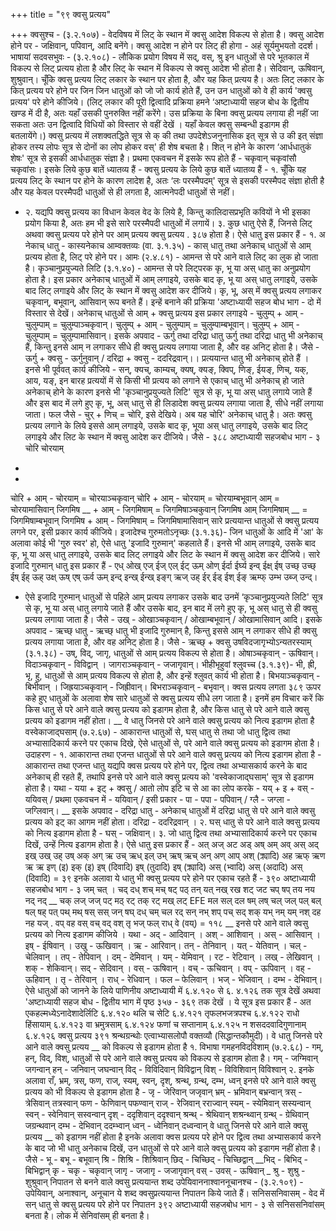+++
title = "९९ क्वसु प्रत्यय"

+++
क्वसुश्च - (३.२.१०७) - वेदविषय में लिट् के स्थान में क्वसु आदेश विकल्प से होता है। क्वसु आदेश होने पर - जक्षिवान्, पपिवान्, आदि बनेंगे।
क्वसु आदेश न होने पर लिट् ही होगा - अहं सूर्यमुभयतो ददर्श।
भाषायां सदवसभुवः - (३.२.१०८) - लौकिक प्रयोग विषय में सद्, वस्, श्रु इन धातुओं से परे भूतकाल में विकल्प से लिट् प्रत्यय होता है और लिट् के स्थान में विकल्प से क्वसु आदेश भी होता है। सेदिवान्, ऊषिवान्, शुश्रुवान्।
चूँकि क्वसु प्रत्यय लिट् लकार के स्थान पर होता है, और यह कित् प्रत्यय है। अतः लिट् लकार के कित् प्रत्यय परे होने पर जिन जिन धातुओं को जो जो कार्य होते हैं, उन उन धातुओं को वे ही कार्य 'क्वसु प्रत्यय' परे होने कीजिये।
(लिट् लकार की पूरी द्वित्वादि प्रक्रिया हमने ‘अष्टाध्यायी सहज बोध के द्वितीय खण्ड में दी है, अतः यहाँ उसकी पुनरुक्ति नहीं करेंगे। उस प्रक्रिया के बिना क्वसु प्रत्यय लगाया ही नहीं जा सकता अतः उन द्वित्वादि विधियों को विस्तार से वहीं देखें । यहाँ केवल क्वसु सम्बन्धी इडागम ही बतलायेंगे।)
क्वसु प्रत्यय में लशक्वतद्धिते सूत्र से क् की तथा उपदेशेऽजनुनासिक इत् सूत्र से उ की इत् संज्ञा होकर तस्य लोपः सूत्र से दोनों का लोप होकर वस्' ही शेष बचता है। शित् न होने के कारण ‘आर्धधातुकं शेषः' सूत्र से इसकी आर्धधातुक संज्ञा है। प्रथमा एकवचन में इसके रूप होते हैं - चकृवान् चकृवांसौ चकृवांसः।
इसके लिये कुछ बातें ध्यातव्य हैं - क्वसु प्रत्यय के लिये कुछ बातें ध्यातव्य हैं -
१. चूँकि यह प्रत्यय लिट् के स्थान पर होने के कारण लादेश है, अतः ‘लः परस्मैपदम्' सूत्र से इसकी परस्मैपद संज्ञा होती है और यह केवल परस्मैपदी धातुओं से ही लगता है, आत्मनेपदी धातुओं से नहीं।
- २. यद्यपि क्वसु प्रत्यय का विधान केवल वेद के लिये है, किन्तु कालिदासप्रभृति कवियों ने भी इसका प्रयोग किया है, अतः हम भी इसे सारे परस्मैपदी धातुओं में लगायें।
३. कुछ धातु ऐसे हैं, जिनसे लिट् अथवा क्वसु प्रत्यय परे होने पर आम् प्रत्यय
क्वसु प्रत्यय .
३८७
होता है। ऐसे धातु इस प्रकार हैं -
१. अ नेकाच् धातु -
कास्यनेकाच आम्वक्तव्यः (वा. ३.१.३५) - कास् धातु तथा अनेकाच् धातुओं से आम् प्रत्यय होता है, लिट् परे होने पर।
आमः (२.४.८१) - आमन्त से परे आने वाले लिट् का लुक हो जाता है।
कृञ्चानुप्रयुज्यते लिटि (३.१.४०) - आमन्त से परे लिट्परक कृ, भू या अस् धातु का अनुप्रयोग होता है। इस प्रकार अनेकाच् धातुओं में आम् लगाइये, उसके बाद कृ, भू या अस् धातु लगाइये, उसके बाद लिट् लगाइये और लिट् के स्थान में क्वसु आदेश कर दीजिये। कृ, भू, अस् में क्वसु प्रत्यय लगाकर चकृवान्, बभूवान्, आसिवान् रूप बनते हैं। इन्हें बनाने की प्रक्रिया 'अष्टाध्यायी सहज बोध भाग - दो में विस्तार से देखें।
अनेकाच् धातुओं से आम् + क्वसु प्रत्यय इस प्रकार लगाइये - चुलुम्प् + आम् - चुलुम्पाम् = चुलुम्पाञ्चकृवान्। चुलुम्प् + आम् - चुलुम्पाम् = चुलुम्पाम्बभूवान्। चुलुम्प् + आम् - चुलुम्पाम् = चुलुम्पामासिवान्। इसके अपवाद - ऊर्गु तथा दरिद्रा धातु
ऊर्गु तथा दरिद्रा धातु भी अनेकाच् हैं, किन्तु इनसे आम् न लगाकर सीधे ही क्वसु प्रत्यय लगाया जाता है, और वह अनिट् होता है। जैसे - ऊर्गु + क्वसु - ऊर्गुनुवान् / दरिद्रा + क्वसु - ददरिद्रवान्।।
प्रत्ययान्त धातु भी अनेकाच् होते हैं । इनसे भी पूर्ववत् कार्य कीजिये -
सन्, क्यच्, काम्यच्, क्यष्, क्यङ्, क्विप्, णिङ्, ईयङ्, णिच्, यक्, आय, यङ्, इन बारह प्रत्ययों में से किसी भी प्रत्यय को लगाने से एकाच् धातु भी अनेकाच् हो जाते
अनेकाच् होने के कारण इनसे भी 'कृञ्चानुप्रयुज्यते लिटि' सूत्र से कृ, भू या अस् धातु लगाये जाते हैं और इस बाद में लगे हुए कृ, भू, अस् धातु से ही लिडादेश क्वसु प्रत्यय लगाया जाता है, सीधे नहीं लगाया जाता। फल जैसे - चुर् + णिच् = चोरि, इसे देखिये। अब यह चोरि' अनेकाच् धातु है। अतः क्वसु प्रत्यय लगाने के लिये इससे आम् लगाइये, उसके बाद कृ, भूया अस् धातु लगाइये, उसके बाद लिट् लगाइये और लिट के स्थान में क्वसु आदेश कर दीजिये। जैसे -
३८८
अष्टाध्यायी सहजबोध भाग - ३
चोरि
चोरयाम्
+
+
चोरि + आम् - चोरयाम् = चोरयाञ्चकृवान् चोरि + आम् - चोरयाम् = चोरयाम्बभूवान्
आम्
= चोरयामासिवान् जिगमिष __ + आम् - जिगमिषाम् = जिगमिषाञ्चकुवान् जिगमिष
आम् जिगमिषाम् __ = जिगमिषाम्बभूवान् जिगमिष + आम् - जिगमिषाम् = जिगमिषामासिवान्
सारे प्रत्ययान्त धातुओं से क्वसु प्रत्यय लगने पर, इसी प्रकार कार्य कीजिये।
इजादेश्च गुरुमतोऽनृच्छः (३.१.३६)- जिन धातुओं के आदि में 'आ' के अलावा कोई भी 'गुरु स्वर' हो, ऐसे धातु 'इजादि गुरुमान्' कहलाते हैं। इनसे भी आम् लगाइये, उसके बाद कृ, भू या अस् धातु लगाइये, उसके बाद लिट् लगाइये और लिट के स्थान में क्वसु आदेश कर दीजिये। सारे इजादि गुरुमान् धातु इस प्रकार हैं - एध् ओख् एज् ईज् एल् ईट् ऊम् ओण् ईर्दा ईर्घ्य इन्व् ईक्ष् ईष् उच्छ् उच्छ् ईष् ईह् ऊह् उक्ष् ऊष् एष् ऊर्व ऊम् इन्द् इन्ख् ईन्ख् इङ्ग् ऋज् उह् ईर् ईड् ईश् ईङ् ऋम्फ् उम्भ उब्ज् उन्द्।
- ऐसे इजादि गुरुमान् धातुओं से पहिले आम् प्रत्यय लगाकर उसके बाद उनमें ‘कृञ्चानुप्रयुज्यते लिटि' सूत्र से कृ, भू या अस् धातु लगाये जाते हैं और उसके बाद, इन बाद में लगे हुए कृ, भू अस् धातु से ही क्वसु प्रत्यय लगाया जाता है। जैसे -
उख् - ओखाञ्चकृवान् / ओखाम्बभूवान् / ओखामासिवान् आदि।
इसके अपवाद - ऋच्छ् धातु - ऋच्छ् धातु भी इजादि गुरुमान् है, किन्तु इससे आम् न लगाकर सीधे ही क्वसु प्रत्यय लगाया जाता है, और वह अनिट् होता है। जैसे - ऋच्छ् + क्वसु
उषविदजागृभ्योऽन्यतरस्याम् (३.१.३८) - उष्, विद्, जागृ, धातुओं से आम् प्रत्यय विकल्प से होता है। ओषाञ्चकृवान् - ऊषिवान्। विदाञ्चकृवान् - विविद्वान् । जागराञ्चकृवान् - जजागृवान्।
भीहीभृहुवां श्लुवच्च (३.१.३९)- भी, ह्री, भृ, हु, धातुओं से आम् प्रत्यय विकल्प से होता है, और इन्हें श्लुवत् कार्य भी होता है। बिभयाञ्चकृवान् - बिभीवान् । जिह्रयाञ्चकृवान् - जिह्रीवान्। बिभराञ्चकृवान् - बभृवान्।
क्वस प्रत्यय लगता
३८९
ऊपर कहे हुए धातुओं के अलावा शेष सारे धातुओं से क्वसु प्रत्यय सीधे लग जाता है। इनमें हम विचार करें कि किस धातु से परे आने वाले क्वसु प्रत्यय को इडागम होता है, और किस धातु से परे आने वाले क्वसु प्रत्यय को इडागम नहीं होता। __ वे धातु जिनसे परे आने वाले क्वसु प्रत्यय
को नित्य इडागम होता है वस्वेकाजाद्घसाम् (७.२.६७) - आकारान्त धातुओं से, घस् धातु से तथा जो धातु द्वित्व तथा अभ्यासादिकार्य करने पर एकाच दिखे, ऐसे धातुओं से, परे आने वाले क्वसु प्रत्यय को इडागम होता है। उदाहरण -
१. आकारान्त तथा एजन्त धातुओं से परे आने वाले क्वसु प्रत्यय को नित्य इडागम होता है -
आकारान्त तथा एजन्त धातु यद्यपि क्वस प्रत्यय परे होने पर, द्वित्व तथा अभ्यासकार्य करने के बाद अनेकाच् ही रहते हैं, तथापि इनसे परे आने वाले क्वसु प्रत्यय को 'वस्वेकाजाद्घसाम्' सूत्र से इडागम होता है।
यथा - यया + इट् + क्वसु / आतो लोप इटि च से आ का लोप करके - यय् + इ + वस् - ययिवस् / प्रथमा एकवचन में - ययिवान् / इसी प्रकार - पा - पपा - पपिवान् / ग्लै - जग्ला - जग्लिवान्।
__ इसके अपवाद - दरिद्रा धातु - अनेकाच् धातुओं में दरिद्रा धातु से परे आने वाले क्वसु प्रत्यय को इट् का आगम नहीं होता। दरिद्रा - ददरिद्रवान् ।
२. घस् धातु से परे आने वाले क्वसु प्रत्यय को नित्य इडागम होता है - घस् - जक्षिवान्।
३. जो धातु द्वित्व तथा अभ्यासादिकार्य करने पर एकाच दिखें, उन्हें नित्य इडागम होता है। ऐसे धातु इस प्रकार हैं - अत् अज् अट अड् अष् अम् अव् अस् अद् इख् उख् उह् उष् अक् अग् ऋ उच् ऋध् इल् उभ् ऋष् ऋच् अन् अण् आप् अश् (क्र्यादि) अह ऋफ् ऋण ऋ ऋ इण् (इ) इक् (इ) इष् (दिवादि) इष् (तुदादि) इष् (क्र्यादि) अस् (भ्वादि) अस् (अदादि) अस् (दिवादि) = ३९
इनके अलावा ये धातु भी क्वसु प्रत्यय परे होने पर एकाच रहते हैं -
३९०
अष्टाध्यायी सहजबोध भाग - ३
जम्
चत्
।
चद् दध् शच् मच् षट् पठ्
तन् यत् नख् रख शट् जट चप् षप् तय नय
नद् नद् __ चक् लज् जज् पट् मठ् रट्
तक् रट्
मख् लट्
EFE
मल
सल्
दल
षम् लष्
चल् जल् पल् बल् षल् षह् पत् पथ् मथ् षस् सस् जन् षघ् दध् चम् चल रद् सन् नभ् शप् पच् सद् शक् यभ् नम् यम् नश् दह नह यज् . वप् वह वस् वच् वद् वश् तृ भज् फल् राध् वे (वय्) = ११८
__ इनसे परे आने वाले क्वसु प्रत्यय को नित्य इडागम कीजिये । यथा -
अद् - आदिवान् । अश् - आशिवान् । अस् - आसिवान् । इष् - ईषिवान् । उखु - ऊखिवान् । ऋ - आरिवान्।
तन् - तेनिवान् । यत् - येतिवान् । चल् - चेलिवान् । तप् - तेपिवान् । दम् - देमिवान् । यम् - येमिवान् । रट - रेटिवान् । लख् - लेखिवान् । शक् - शेकिवान्। सद् - सेदिवान् । वस् - ऊषिवान् । वच् - ऊचिवान् । वप् - ऊपिवान् । वह् - ऊहिवान् । तृ - तेरिवान् । राध् - रेधिवान् । फल – फेलिवान् । भज् - भेजिवान् । दम्भ - देभिवान्।
ऐसे धातुओं को जानने के लिये पाणिनीय अष्टाध्यायी में ६.४.१२० से ६. ४.१२६ तक सूत्र देखें अथवा 'अष्टाध्यायी सहज बोध - द्वितीय भाग में पृष्ठ ३५७ - ३६९ तक देखें । ये सूत्र इस प्रकार हैं -
अत एकहल्मध्येऽनादेशादेर्लिटि ६.४.१२० थलि च सेटि ६.४.१२१ तृफलभजत्रपश्च ६.४.१२२ राधो हिंसायाम् ६.४.१२३ वा भ्रमुत्रसाम् ६.४.१२४ फणां च सप्तानाम् ६.४.१२५ न शसददवादिगुणानाम् ६.४.१२६
क्वसु प्रत्यय
३९१
श्रन्थग्रन्थोः एत्वाभ्यासलोपौ वक्तव्यौ (सिद्धान्तकौमुदी)।
वे धातु जिनसे परे आने वाले क्वसु प्रत्यय
__ को विकल्प से इडागम होता है १. विभाषा गमहनविदविशाम् (७.२.६८) - गम्, हन्, विद्, विश्, धातुओं से परे आने वाले क्वसु प्रत्यय को विकल्प से इडागम होता है। गम् - जग्मिवान् जगन्वान् हन् - जनिवान् जघन्वान् विद् - विविदिवान् विविद्वान् विश् - विविशिवान् विविश्वान्
२. इनके अलावा राँ, भ्रम्, त्रस्, फण, राज्, स्यम्, स्वन्, दृश्, श्रन्थ्, ग्रन्थ्, दम्भ, ध्वन् इनसे परे आने वाले क्वसु प्रत्यय को भी विकल्प से इडागम होता है - जृ - जेरिवान् जजृवान् भ्रम् - भ्रमिवान् बभ्रन्वान् त्रस् - त्रेसिवान् तत्रस्वान्
फण -
फेणिवान् पफण्वान् राज् - रेजिवान् रराज्वान् स्यम् - स्येमिवान् सस्यन्वान् स्वन् - स्वेनिवान् सस्वन्वान् दृश् - ददृशिवान् ददृश्वान् श्रन्थ् - श्रेथिवान् शश्रन्थ्वान् ग्रन्थ् - ग्रेथिवान् जग्रन्थवान् दम्भ - देभिवान् ददम्भ्वान् ध्वन् - ध्वेनिवान् दध्वन्वान्
वे धातु जिनसे परे आने वाले क्वसु प्रत्यय
__ को इडागम नहीं होता है इनके अलावा क्वस प्रत्यय परे होने पर द्वित्व तथा अभ्यासकार्य करने के बाद जो भी धातु अनेकाच दिखें, उन धातुओं से परे आने वाले क्वसु प्रत्यय को इडागम नहीं होता है। जैसे - भू - बभू - बभूवान् श्रि - शिश्रि - शिश्रिवान् छिद् - चिच्छिद् - चिच्छिद्वान् __भिद् - बिभिद् - बिभिद्वान् कृ - चकृ - चकृवान् जागृ - जजागृ - जजागृवान् वस् - उवस् - ऊषिवान् _ श्रु - शुश्रु - शुश्रुवान्
निपातन से बनने वाले क्वसु प्रत्ययान्त शब्द
उपेयिवाननाश्वाननूचानश्च - (३.२.१०९) - उपेयिवान्, अनाश्वान्, अनूचान ये शब्द क्वसुप्रत्ययान्त निपातन किये जाते हैं।
सनिससनिवासम् - वेद में सन् धातु से क्वसु प्रत्यय परे होने पर निपातन
३९२
अष्टाध्यायी सहजबोध भाग - ३
से सनिससनिवांसम् बनता है। लोक में सेनिवांसम् ही बनता है।